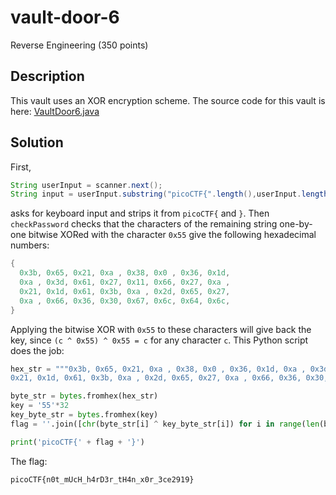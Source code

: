 # vault-door-6
Reverse Engineering (350 points)

## Description
This vault uses an XOR encryption scheme. The source code for this vault is here: [VaultDoor6.java](./VaultDoor6.java)

## Solution
First,
```java
String userInput = scanner.next();
String input = userInput.substring("picoCTF{".length(),userInput.length()-1);
```
asks for keyboard input and strips it from ```picoCTF{``` and ```}```. Then ```checkPassword``` checks that the characters of the remaining string one-by-one bitwise XORed with the character ```0x55``` give the following
hexadecimal numbers:
```java
{
  0x3b, 0x65, 0x21, 0xa , 0x38, 0x0 , 0x36, 0x1d,
  0xa , 0x3d, 0x61, 0x27, 0x11, 0x66, 0x27, 0xa ,
  0x21, 0x1d, 0x61, 0x3b, 0xa , 0x2d, 0x65, 0x27,
  0xa , 0x66, 0x36, 0x30, 0x67, 0x6c, 0x64, 0x6c,
}
```
Applying the bitwise XOR with ```0x55``` to these characters will give back the key, since ```(c ^ 0x55) ^ 0x55 = c``` for any character ```c```. This Python script does the job:
```python
hex_str = """0x3b, 0x65, 0x21, 0xa , 0x38, 0x0 , 0x36, 0x1d, 0xa , 0x3d, 0x61, 0x27, 0x11, 0x66, 0x27, 0xa , 
0x21, 0x1d, 0x61, 0x3b, 0xa , 0x2d, 0x65, 0x27, 0xa , 0x66, 0x36, 0x30, 0x67, 0x6c, 0x64, 0x6c""".replace("0x0","0x00").replace("0xa","0x0a").replace("0x","").replace(" ","").replace(",","")

byte_str = bytes.fromhex(hex_str)  
key = '55'*32
key_byte_str = bytes.fromhex(key) 
flag = ''.join([chr(byte_str[i] ^ key_byte_str[i]) for i in range(len(byte_str))])

print('picoCTF{' + flag + '}')
```
The flag:
```
picoCTF{n0t_mUcH_h4rD3r_tH4n_x0r_3ce2919}
```

